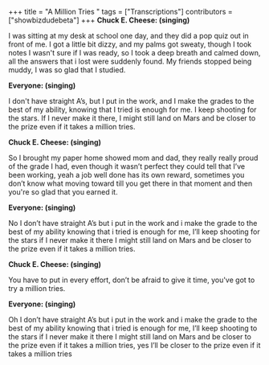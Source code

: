 +++
title = "A Million Tries "
tags = ["Transcriptions"]
contributors = ["showbizdudebeta"]
+++
**Chuck E. Cheese: (singing)** 

I was sitting at my desk at school one day, and they did a pop quiz out in front of me. I got a little bit dizzy, and my palms got sweaty, though I took notes I wasn't sure if I was ready, so I took a deep breath and calmed down, all the answers that i lost were suddenly found. My friends stopped being muddy, I was so glad that I studied.

**Everyone: (singing)** 

I don't have straight A’s, but I put in the work, and I make the grades to the best of my ability, knowing that I tried is enough for me. I keep shooting for the stars. If I never make it there, I might still land on Mars and be closer to the prize even if it takes a million tries.

**Chuck E. Cheese: (singing)**

So I brought my paper home showed mom and dad, they really really proud of the grade I had, even though it wasn’t perfect they could tell that I’ve been working, yeah a job well done has its own reward, sometimes you don’t know what moving toward till you get there in that moment and then you're so glad that you earned it.

**Everyone: (singing)** 

No I don’t have straight A’s but i put in the work and i make the grade to the best of my ability knowing that i tried is enough for me, I’ll keep shooting for the stars if I never make it there I might still land on Mars and be closer to the prize even if it takes a million tries.


**Chuck E. Cheese: (singing)**

You have to put in every effort, don’t be afraid to give it time, you've got to try a million tries.

**Everyone: (singing)** 

Oh  I don’t have straight A’s but i put in the work and i make the grade to the best of my ability knowing that i tried is enough for me, I’ll keep shooting to the stars if I never make it there I might still land on Mars and be closer to the prize even if it takes a million tries, yes I’ll be closer to the prize even if it takes a million tries 


